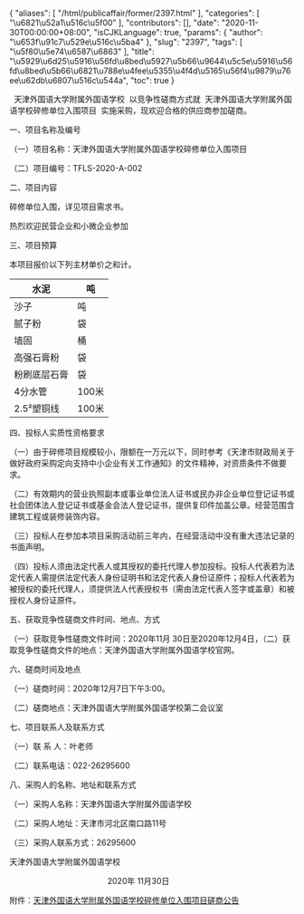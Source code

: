 {
    "aliases": [
        "/html/publicaffair/former/2397.html"
    ],
    "categories": [
        "\u6821\u52a1\u516c\u5f00"
    ],
    "contributors": [],
    "date": "2020-11-30T00:00:00+08:00",
    "isCJKLanguage": true,
    "params": {
        "author": "\u653f\u91c7\u529e\u516c\u5ba4"
    },
    "slug": "2397",
    "tags": [
        "\u5f80\u5e74\u6587\u6863"
    ],
    "title": "\u5929\u6d25\u5916\u56fd\u8bed\u5927\u5b66\u9644\u5c5e\u5916\u56fd\u8bed\u5b66\u6821\u788e\u4fee\u5355\u4f4d\u5165\u56f4\u9879\u76ee\u62db\u6807\u516c\u544a",
    "toc": true
}


  天津外国语大学附属外国语学校  以竞争性磋商方式就  天津外国语大学附属外国语学校碎修单位入围项目  实施采购，现欢迎合格的供应商参加磋商。 




一、项目名称及编号




（一）项目名称：天津外国语大学附属外国语学校碎修单位入围项目




（二）项目编号：TFLS-2020-A-002




二、项目内容




碎修单位入围，详见项目需求书。




热烈欢迎民营企业和小微企业参加




三、项目预算




本项目报价以下列主材单价之和计。






| 水泥 | 吨 |
| --- | --- |
| 沙子 | 吨 |
| 腻子粉 | 袋 |
| 墙固 | 桶 |
| 高强石膏粉 | 袋 |
| 粉刷底层石膏 | 袋 |
| 4分水管 | 100米 |
| 2.5²塑铜线 | 100米 |



四、投标人实质性资格要求  




（一）由于碎修项目规模较小，限额在一万元以下，同时参考《天津市财政局关于做好政府采购定向支持中小企业有关工作通知》的文件精神，对资质条件不做要求。




（二）有效期内的营业执照副本或事业单位法人证书或民办非企业单位登记证书或社会团体法人登记证书或基金会法人登记证书，提供复印件加盖公章。经营范围含建筑工程或装修装饰内容。




（三）投标人在参加本项目采购活动前三年内，在经营活动中没有重大违法记录的书面声明。




（四）投标人须由法定代表人或其授权的委托代理人参加投标。投标人代表若为法定代表人需提供法定代表人身份证明书和法定代表人身份证原件；投标人代表若为被授权的委托代理人，须提供法人代表授权书（需由法定代表人签字或盖章）和被授权人身份证原件。




五、获取竞争性磋商文件时间、地点、方式




（一）获取竞争性磋商文件时间：2020年11月 30日至2020年12月4日，（二）获取竞争性磋商文件的地点：天津外国语大学附属外国语学校官网。 




六、磋商时间及地点




（一）磋商时间：2020年12月7日下午3:00。




（二）磋商地点：天津外国语大学附属外国语学校第二会议室




七、项目联系人及联系方式




（一）联
系 人：叶老师 




（二）联系电话：022-26295600




八、采购人的名称、地址和联系方式




（一）采购人名称：天津外国语大学附属外国语学校




（二）采购人地址：天津市河北区南口路11号 




（三）采购人联系方式：26295600                                        




天津外国语大学附属外国语学校




                                            2020年 11月30日



  


附件：[天津外国语大学附属外国语学校碎修单位入围项目磋商公告](http://tfls.tj.edu.cn/images/soft/201201/1-201201144155941.doc)  








  



